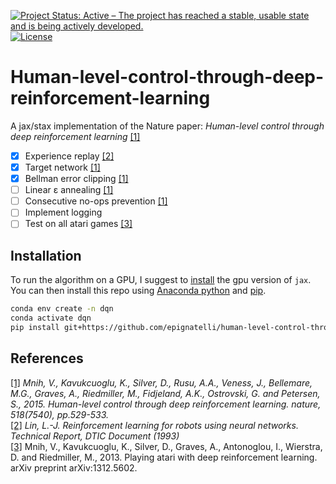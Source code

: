 [![Project Status: Active – The project has reached a stable, usable state and is being actively developed.](https://www.repostatus.org/badges/latest/active.svg)](https://www.repostatus.org/#active)
[![License](https://img.shields.io/badge/License-Apache%202.0-blue.svg)](https://opensource.org/licenses/Apache-2.0)
# Human-level-control-through-deep-reinforcement-learning
A jax/stax implementation of the Nature paper: _Human-level control through deep reinforcement learning_ [[1]](https://www.nature.com/articles/nature14236)

- [x] Experience replay [[2]](http://isl.anthropomatik.kit.edu/pdf/Lin1993.pdf)
- [x] Target network [[1]](https://www.nature.com/articles/nature14236)
- [x] Bellman error clipping [[1]](https://www.nature.com/articles/nature14236)
- [ ] Linear ε annealing [[1]](https://www.nature.com/articles/nature14236)
- [ ] Consecutive no-ops prevention [[1]](https://www.nature.com/articles/nature14236)
- [ ] Implement logging
- [ ] Test on all atari games [[3]](https://arxiv.org/pdf/1312.5602.pdf)
 
## Installation
To run the algorithm on a GPU, I suggest to [install](https://github.com/google/jax#pip-installation) the gpu version of `jax`.
You can then install this repo using [Anaconda python](https://www.anaconda.com/products/individual) and [pip](https://pip.pypa.io/en/stable/installing/).
```sh
conda env create -n dqn
conda activate dqn
pip install git+https://github.com/epignatelli/human-level-control-through-deep-reinforcement-learning
```

## References
[[1]](https://www.nature.com/articles/nature14236) _Mnih, V., Kavukcuoglu, K., Silver, D., Rusu, A.A., Veness, J., Bellemare, M.G., Graves, A., Riedmiller, M., Fidjeland, A.K., Ostrovski, G. and Petersen, S., 2015. Human-level control through deep reinforcement learning. nature, 518(7540), pp.529-533._    
[[2]](http://isl.anthropomatik.kit.edu/pdf/Lin1993.pdf) _Lin, L.-J. Reinforcement learning for robots using neural networks. Technical Report, DTIC Document (1993)_   
[[3]](https://arxiv.org/pdf/1312.5602.pdf) Mnih, V., Kavukcuoglu, K., Silver, D., Graves, A., Antonoglou, I., Wierstra, D. and Riedmiller, M., 2013. Playing atari with deep reinforcement learning. arXiv preprint arXiv:1312.5602.
